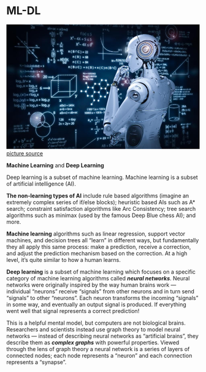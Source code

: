 # ML-DL

![](https://github.com/nichangyuan/ML-DL/blob/master/ML.jpg?raw=true)
[picture source](https://www.sourcetoday.com/supply-chain/article/21867474/whats-the-role-of-machine-learning-in-procurement)


**Machine Learning** and **Deep Learning**

Deep learning is a subset of machine learning. Machine learning is a subset of artificial intelligence (AI). 

**The non-learning types of AI** include rule based algorithms (imagine an extremely complex series of if/else blocks); heuristic based AIs such as A* search; constraint satisfaction algorithms like Arc Consistency; tree search algorithms such as minimax (used by the famous Deep Blue chess AI); and more.

**Machine learning** algorithms such as linear regression, support vector machines, and decision trees all “learn” in different ways, but fundamentally they all apply this same process: make a prediction, receive a correction, and adjust the prediction mechanism based on the correction. At a high level, it’s quite similar to how a human learns.

**Deep learning** is a subset of machine learning which focuses on a specific category of machine learning algorithms called ***neural networks***. Neural networks were originally inspired by the way human brains work — individual “neurons” receive “signals” from other neurons and in turn send “signals” to other “neurons”. Each neuron transforms the incoming “signals” in some way, and eventually an output signal is produced. If everything went well that signal represents a correct prediction!

This is a helpful mental model, but computers are not biological brains. Researchers and scientists instead use graph theory to model neural networks — instead of describing neural networks as “artificial brains”, they describe them as ***complex graphs*** with powerful properties. Viewed through the lens of graph theory a neural network is a series of layers of connected nodes; each node represents a “neuron” and each connection represents a “synapse”.
